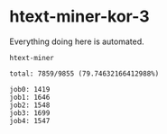 # htext-miner-kor-3

Everything doing here is automated.

```
htext-miner

total: 7859/9855 (79.74632166412988%)

job0: 1419
job1: 1646
job2: 1548
job3: 1699
job4: 1547
```